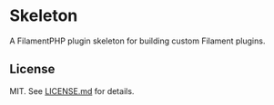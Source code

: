 # Skeleton

A FilamentPHP plugin skeleton for building custom Filament plugins.

## License

MIT. See [LICENSE.md](LICENSE.md) for details.